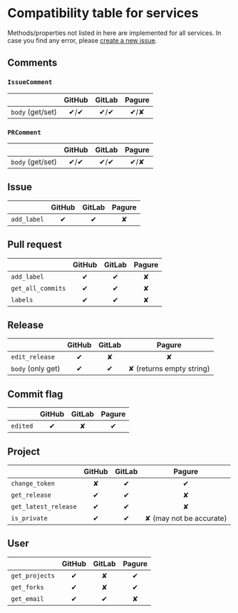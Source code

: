 # Compatibility table for services

Methods/properties not listed in here are implemented for all services.
In case you find any error, please [create a new issue](https://github.com/packit/ogr/issues/new).

## Comments

### `IssueComment`

|                  | GitHub | GitLab | Pagure |
| ---------------- | :----: | :----: | :----: |
| `body` (get/set) |  ✔/✔   |  ✔/✔   |  ✔/✘   |

### `PRComment`

|                  | GitHub | GitLab | Pagure |
| ---------------- | :----: | :----: | :----: |
| `body` (get/set) |  ✔/✔   |  ✔/✔   |  ✔/✘   |

## Issue

|             | GitHub | GitLab | Pagure |
| ----------- | :----: | :----: | :----: |
| `add_label` |   ✔    |   ✔    |   ✘    |

## Pull request

|                   | GitHub | GitLab | Pagure |
| ----------------- | :----: | :----: | :----: |
| `add_label`       |   ✔    |   ✔    |   ✘    |
| `get_all_commits` |   ✔    |   ✔    |   ✘    |
| `labels`          |   ✔    |   ✔    |   ✘    |

## Release

|                   | GitHub | GitLab |          Pagure          |
| ----------------- | :----: | :----: | :----------------------: |
| `edit_release`    |   ✔    |   ✘    |            ✘             |
| `body` (only get) |   ✔    |   ✔    | ✘ (returns empty string) |

## Commit flag

|          | GitHub | GitLab | Pagure |
| -------- | :----: | :----: | :----: |
| `edited` |   ✔    |   ✘    |   ✔    |

## Project

|                      | GitHub | GitLab |         Pagure          |
| -------------------- | :----: | :----: | :---------------------: |
| `change_token`       |   ✘    |   ✔    |            ✔            |
| `get_release`        |   ✔    |   ✔    |            ✘            |
| `get_latest_release` |   ✔    |   ✔    |            ✘            |
| `is_private`         |   ✔    |   ✔    | ✘ (may not be accurate) |

## User

|                | GitHub | GitLab | Pagure |
| -------------- | :----: | :----: | :----: |
| `get_projects` |   ✔    |   ✘    |   ✔    |
| `get_forks`    |   ✔    |   ✘    |   ✔    |
| `get_email`    |   ✔    |   ✔    |   ✘    |
